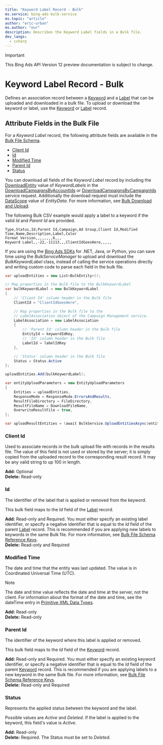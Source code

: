 ```yaml
---
title: "Keyword Label Record - Bulk"
ms.service: bing-ads-bulk-service
ms.topic: "article"
author: "eric-urban"
ms.author: "eur"
description: Describes the Keyword Label fields in a Bulk file.
dev_langs:
  - csharp
---
```

> [!IMPORTANT]
> This Bing Ads API Version 12 preview documentation is subject to change.

# Keyword Label Record - Bulk
Defines an association record between a [Keyword](keyword.md) and a [Label](label.md) that can be uploaded and downloaded in a bulk file. To upload or download the keyword or label, use the [Keyword](keyword.md) or [Label](label.md) record.

## <a name="entitydata"></a>Attribute Fields in the Bulk File
For a *Keyword Label* record, the following attribute fields are available in the [Bulk File Schema](bulk-file-schema.md). 

- [Client Id](#clientid)
- [Id](#id)
- [Modified Time](#modifiedtime)
- [Parent Id](#parentid)
- [Status](#status)

You can download all fields of the *Keyword Label* record by including the [DownloadEntity](downloadentity.md) value of *KeywordLabels* in the [DownloadCampaignsByAccountIds](downloadcampaignsbyaccountids.md) or [DownloadCampaignsByCampaignIds](downloadcampaignsbycampaignids.md) service request. Additionally the download request must include the [DataScope](datascope.md) value of *EntityData*. For more information, see [Bulk Download and Upload](../guides/bulk-download-upload.md).

The following Bulk CSV example would apply a label to a keyword if the valid *Id* and *Parent Id* are provided. 

```csv
Type,Status,Id,Parent Id,Campaign,Ad Group,Client Id,Modified Time,Name,Description,Label,Color
Format Version,,,,,,,,6,,,
Keyword Label,,-22,-11113,,,ClientIdGoesHere,,,,,
```

If you are using the [Bing Ads SDKs](../guides/client-libraries.md) for .NET, Java, or Python, you can save time using the *BulkServiceManager* to upload and download the *BulkKeywordLabel* class, instead of calling the service operations directly and writing custom code to parse each field in the bulk file. 


```csharp
var uploadEntities = new List<BulkEntity>();

// Map properties in the Bulk file to the BulkKeywordLabel
var bulkKeywordLabel = new BulkKeywordLabel
{
    // 'Client Id' column header in the Bulk file
    ClientId = "ClientIdGoesHere",

    // Map properties in the Bulk file to the 
    // LabelAssociation object of the Campaign Management service.
    LabelAssociation = new LabelAssociation
    {
        // 'Parent Id' column header in the Bulk file
        EntityId = keywordIdKey,
        // 'Id' column header in the Bulk file
        LabelId = labelIdKey
    },

    // 'Status' column header in the Bulk file
    Status = Status.Active
};

uploadEntities.Add(bulkKeywordLabel);

var entityUploadParameters = new EntityUploadParameters
{
    Entities = uploadEntities,
    ResponseMode = ResponseMode.ErrorsAndResults,
    ResultFileDirectory = FileDirectory,
    ResultFileName = DownloadFileName,
    OverwriteResultFile = true,
};

var uploadResultEntities = (await BulkService.UploadEntitiesAsync(entityUploadParameters)).ToList();
```

### <a name="clientid"></a>Client Id
Used to associate records in the bulk upload file with records in the results file. The value of this field is not used or stored by the server; it is simply copied from the uploaded record to the corresponding result record. It may be any valid string to up 100 in length.

**Add:** Optional  
**Delete:** Read-only  

### <a name="id"></a>Id
The identifier of the label that is applied or removed from the keyword.

This bulk field maps to the *Id* field of the [Label](label.md) record. 

**Add:** Read-only and Required. You must either specify an existing label identifier, or specify a negative identifier that is equal to the *Id* field of the parent [Label](label.md) record. This is recommended if you are applying new labels to keywords in the same Bulk file. For more information, see [Bulk File Schema Reference Keys](../bulk-service/bulk-file-schema.md#referencekeys).  
**Delete:** Read-only and Required  

### <a name="modifiedtime"></a>Modified Time
The date and time that the entity was last updated. The value is in Coordinated Universal Time (UTC).

> [!NOTE]
> The date and time value reflects the date and time at the server, not the client. For information about the format of the date and time, see the dateTime entry in [Primitive XML Data Types](https://go.microsoft.com/fwlink/?linkid=859198).

**Add:** Read-only  
**Delete:** Read-only  

### <a name="parentid"></a>Parent Id
The identifier of the keyword where this label is applied or removed.
	
This bulk field maps to the *Id* field of the [Keyword](keyword.md) record. 

**Add:** Read-only and Required. You must either specify an existing keyword identifier, or specify a negative identifier that is equal to the *Id* field of the parent [Keyword](keyword.md) record. This is recommended if you are applying labels to a new keyword in the same Bulk file. For more information, see [Bulk File Schema Reference Keys](../bulk-service/bulk-file-schema.md#referencekeys).  
**Delete:** Read-only and Required  

### <a name="status"></a>Status
Represents the applied status between the keyword and the label. 

Possible values are *Active* and *Deleted*. If the label is applied to the keyword, this field's value is *Active*.

**Add:** Read-only  
**Delete:** Required. The Status must be set to *Deleted*. 
